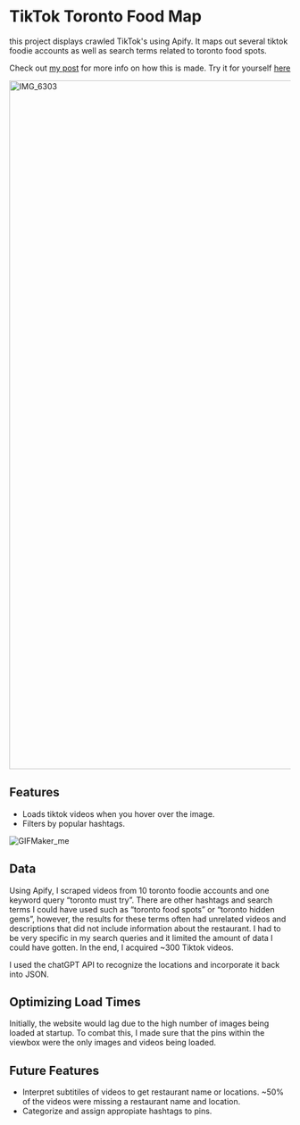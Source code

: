 # TikTok Toronto Food Map
this project displays crawled TikTok's using Apify. It maps out several tiktok foodie accounts as well as search terms related to toronto food spots.

Check out [my post](https://granite-diver-d78.notion.site/Tiktok-Food-Map-In-progress-118bf059f9364d078414fde80d900a1b?pvs=4) for more info on how this is made. 
Try it for yourself [here](https://tiktoktorontofoodmap.netlify.app/)

<img width="1234" alt="IMG_6303" src="https://github.com/missvickies/tiktok-toronto-food-map/assets/42661718/9ae2e532-f9d8-411a-9505-b5d086be6382">

## Features
- Loads tiktok videos when you hover over the image.
- Filters by popular hashtags.
  
![GIFMaker_me](https://github.com/missvickies/tiktok-toronto-food-map/assets/42661718/7daf214b-5644-4372-a450-ec6ae31a60ee)

## Data

Using Apify, I scraped videos from 10 toronto foodie accounts and one keyword query “toronto must try”. There are other hashtags and search terms I could have used such as “toronto food spots” or “toronto hidden gems”, however, the results for these terms often had unrelated videos and descriptions that did not include information about the restaurant. I had to be very specific in my search queries and it limited the amount of data I could have gotten. In the end, I acquired ~300 Tiktok videos.

I used the chatGPT API to recognize the locations and incorporate it back into JSON.

## Optimizing Load Times

Initially, the website would lag due to the high number of images being loaded at startup. To combat this, I made sure that the pins within the viewbox were the only images and videos being loaded.

## Future Features
- Interpret subtitiles of videos to get restaurant name or locations. ~50% of the videos were missing a restaurant name and location.
- Categorize and assign appropiate hashtags to pins.



